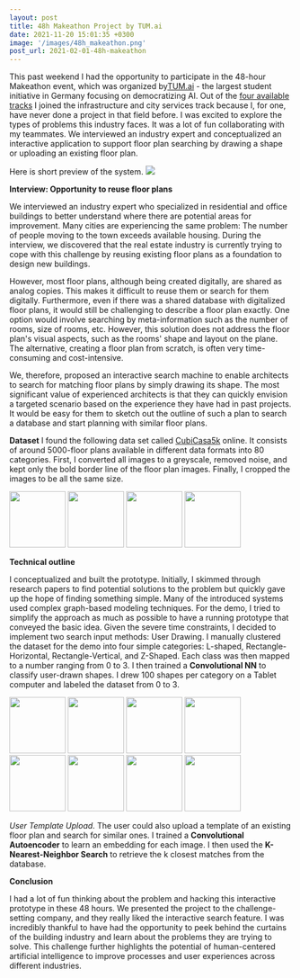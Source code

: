 ```yaml
---
layout: post
title: 48h Makeathon Project by TUM.ai
date: 2021-11-20 15:01:35 +0300
image: '/images/48h_makeathon.png'
post_url: 2021-02-01-48h-makeathon
---
```



This past weekend I had the opportunity to participate in the 48-hour Makeathon event, which was organized by[TUM.ai](https://www.tum-ai.com) - the largest student initiative in Germany focusing on democratizing AI. Out of the [four available tracks](https://www.tum-ai.com/makeathon) I joined the infrastructure and city services track because I, for one, have never done a project in that field before. I was excited to explore the types of problems this industry faces. It was a lot of fun collaborating with my teammates. We interviewed an industry expert and conceptualized an interactive application to support floor plan searching by drawing a shape or uploading an existing floor plan.

Here is short preview of the system.
<img src="images/makeathon2021_final_demo.gif">


**Interview: Opportunity to reuse floor plans**

We interviewed an industry expert who specialized in residential and office buildings to better understand where there are potential areas for improvement. Many cities are experiencing the same problem: The number of people moving to the town exceeds available housing. During the interview, we discovered that the real estate industry is currently trying to cope with this challenge by reusing existing floor plans as a foundation to design new buildings.

However, most floor plans, although being created digitally, are shared as analog copies. This makes it difficult to reuse them or search for them digitally. Furthermore, even if there was a shared database with digitalized floor plans, it would still be challenging to describe a floor plan exactly. One option would involve searching by meta-information such as the number of rooms, size of rooms, etc. However, this solution does not address the floor plan's visual aspects, such as the rooms' shape and layout on the plane. The alternative, creating a floor plan from scratch, is often very time-consuming and cost-intensive.

We, therefore, proposed an interactive search machine to enable architects to search for matching floor plans by simply drawing its shape. The most significant value of experienced architects is that they can quickly envision a targeted scenario based on the experience they have had in past projects. It would be easy for them to sketch out the outline of such a plan to search a database and start planning with similar floor plans.

**Dataset**
I found the following data set called [CubiCasa5k](https://github.com/CubiCasa/CubiCasa5k) online.  It consists of around 5000-floor plans available in different data formats into 80 categories. First, I converted all images to a greyscale, removed noise, and kept only the bold border line of the floor plan images. Finally, I cropped the images to be all the same size.

<div>
<img src="images/make2021_orig_sample1.jpeg" width="100">
<img src="images/make2021_pp_sample1.jpeg" width="100">
<img src="images/make2021_orig_sample2.jpeg" width="100">
<img src="images/make2021_pp_sample2.jpeg" width="100">
</div>


**Technical outline**

I conceptualized and built the prototype. Initially, I skimmed through research papers to find potential solutions to the problem but quickly gave up the hope of finding something simple. Many of the introduced systems used complex graph-based modeling techniques. For the demo, I tried to simplify the approach as much as possible to have a running prototype that conveyed the basic idea. Given the severe time constraints, I decided to implement two search input methods:
User Drawing. I manually clustered the dataset for the demo into four simple categories: L-shaped, Rectangle-Horizontal, Rectangle-Vertical, and Z-Shaped. Each class was then mapped to a number ranging from 0 to 3. I then trained a **Convolutional NN** to classify user-drawn shapes. I drew 100 shapes per category on a Tablet computer and labeled the dataset from 0 to 3.

<div>
<img src="images/make2021_shapel.jpeg" width="100">
<img src="images/make2021_orig_shapel.jpeg" width="100">
<img src="images/make2021_shape_hor.jpeg" width="100">
<img src="images/make2021_orig_shape_hor.jpeg" width="100">
<img src="images/make2021_shape_vert.jpeg" width="100">
<img src="images/make2021_orig_shape_vert.jpeg" width="100">
<img src="images/make2021_shapez-11.jpeg" width="100">
<img src="images/make2021_orig_shapez-11.jpeg" width="100">
</div>

*User Template Upload*. The user could also upload a template of an existing floor plan and search for similar ones. I trained a **Convolutional Autoencoder** to learn an embedding for each image. I then used the **K-Nearest-Neighbor Search** to retrieve the k closest matches from the database.


**Conclusion**

I had a lot of fun thinking about the problem and hacking this interactive prototype in these 48 hours. We presented the project to the challenge-setting company, and they really liked the interactive search feature. I was incredibly thankful to have had the opportunity to peek behind the curtains of the building industry and learn about the problems they are trying to solve. This challenge further highlights the potential of human-centered artificial intelligence to improve processes and user experiences across different industries.